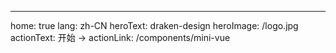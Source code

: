 ---

home: true
lang: zh-CN
heroText: draken-design
heroImage: /logo.jpg
actionText: 开始 →
actionLink: /components/mini-vue
